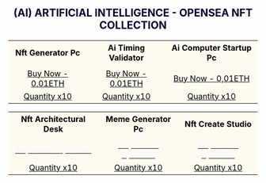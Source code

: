 <h2><center><font color="000033"> (AI) ARTIFICIAL INTELLIGENCE - OPENSEA NFT COLLECTION </font></center></h2>

<table style="width:100%;text-align:left;border-collapse:collapse;background-color:#FFFAF0;">
<tr style="background-color:yellowgreen;color:#FFFAF0;"></tr>
   
<tr>
 <th><font color="#000000"><center>Nft Generator Pc</center></font></th>
 <th><font color="#000000"><center>Ai Timing Validator</center></font></th>
 <th><font color="#000000"><center>Ai Computer Startup Pc</center></font></th>
</tr>

<tr>    
 <tr></td>
 <td></td>
 <td></td>
</tr>

<tr>
 <td><a href=" https://opensea.io/Opraks" target="_blank"><font color="#000000"><center>Buy Now - 0,01ETH</center></font></a></td>
 <td><a href=" https://opensea.io/Opraks" target="_blank"><font color="#000000"><center>Buy Now - 0,01ETH</center></font></a></td>
 <td><a href=" https://opensea.io/Opraks" target="_blank"><font color="#000000"><center>Buy Now - 0,01ETH</center></font></a></td>
</tr>

<tr>
 <td><a href=" https://opensea.io/Opraks" target="_blank"><font color="#000000"><center>Quantity x10</center></font></a></td>
 <td><a href=" https://opensea.io/Opraks" target="_blank"><font color="#000000"><center>Quantity x10</center></font></a></td>
 <td><a href=" https://opensea.io/Opraks" target="_blank"><font color="#000000"><center>Quantity x10</center></font></a></td>
</tr>

</table>

<table style="width:100%;text-align:left;border-collapse:collapse;background-color:#FFFAF0;">
<tr style="background-color:yellowgreen;color:#FFFAF0;"></tr>
	
<tr>
 <th><font color="#000000"><center>Nft Architectural Desk</center></font></th>
 <th><font color="#000000"><center>Meme Generator Pc</center></font></th>
 <th><font color="#000000"><center>Nft Create Studio</center></font></th>
</tr>

<tr>
 <tr></td>   
 <td></td>
 <td></td>
</tr>
 
<tr>
 <td><a href=" https://opensea.io/Opraks" target="_blank"><font color="#F0F8FF"><center>Buy Now - 0,01ETH</center></font></a></td>
 <td><a href=" https://opensea.io/Opraks" target="_blank"><font color="#F0F8FF"><center>Buy Now - 0,01ETH</center></font></a></td>
 <td><a href=" https://opensea.io/Opraks" target="_blank"><font color="#F0F8FF"><center>Buy Now - 0,01ETH</center></font></a></td>
</tr>

<tr>
 <td><a href=" https://opensea.io/Opraks" target="_blank"><font color="#000000"><center>Quantity x10</center></font></a></td>
 <td><a href=" https://opensea.io/Opraks" target="_blank"><font color="#000000"><center>Quantity x10</center></font></a></td>
 <td><a href=" https://opensea.io/Opraks" target="_blank"><font color="#000000"><center>Quantity x10</center></font></a></td>
</tr>

</table>
